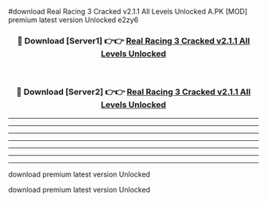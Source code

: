 #download Real Racing 3 Cracked v2.1.1 All Levels Unlocked A.PK [MOD] premium latest version Unlocked e2zy6 



<div align="center">
<h3>🔴 Download [Server1] 👉👉 <a href="https://download1apk.web.app/">Real Racing 3 Cracked v2.1.1 All Levels Unlocked</a></h3><br>

<h3>🔴 Download [Server2] 👉👉 <a href="https://download1apk.web.app/">Real Racing 3 Cracked v2.1.1 All Levels Unlocked</a></h3>
</div>





----------------------------------------------------------

----------------------------------------------------------

----------------------------------------------------------

----------------------------------------------------------

----------------------------------------------------------

----------------------------------------------------------

----------------------------------------------------------

download premium latest version Unlocked

download premium latest version Unlocked
